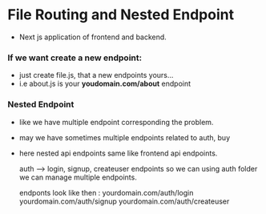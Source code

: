 # File Routing and Nested Endpoint
- Next js application of frontend and backend.

### If we want create a new endpoint: 
- just create file.js, that a new endpoints yours...
- i.e about.js is your <b>youdomain.com/about</b> endpoint

### Nested Endpoint 
- like we have multiple endpoint corresponding the problem.
- may we have sometimes multiple endpoints related to auth, buy
- here nested api endpoints same like frontend api endpoints.

    auth --> login, signup, createuser endpoints so we can using auth folder we can manage multiple endpoints. 

    endponts look like then : 
    yourdomain.com/auth/login
    yourdomain.com/auth/signup
    yourdomain.com/auth/createuser